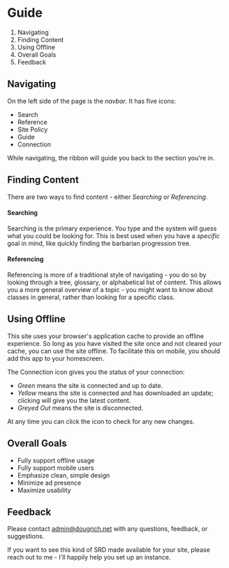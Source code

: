 # Guide

1. Navigating
2. Finding Content
3. Using Offline
4. Overall Goals
5. Feedback

## Navigating

On the left side of the page is the _navbar_. It has five icons:

* <i class="icon-search"></i> Search
* <i class="icon-books"></i> Reference
* <i class="icon-hammer2"></i> Site Policy
* <i class="icon-cog"></i> Guide
* <i class="icon-connection"></i> Connection

While navigating, the ribbon will guide you back to the section you're in.

## Finding Content

There are two ways to find content - either *Searching* or *Referencing*.

#### Searching

Searching is the primary experience. You type and the system will guess what you could be looking for. This is best used when you have a *specific* goal in mind, like quickly finding the barbarian progression tree.

#### Referencing

Referencing is more of a traditional style of navigating - you do so by looking through a tree, glossary, or alphabetical list of content. This allows you a more general overview of a topic - you might want to know about classes in general, rather than looking for a specific class.

## Using Offline

This site uses your browser's application cache to provide an offline experience. So long as you have visited the site once and not cleared your cache, you can use the site offline. To facilitate this on mobile, you should add this app to your homescreen.

The <i class="icon-connection"></i> Connection icon gives you the status of your connection:

* *Green* means the site is connected and up to date.
* *Yellow* means the site is connected and has downloaded an update; clicking will give you the latest content.
* *Greyed Out* means the site is disconnected.

At any time you can click the icon to check for any new changes.

## Overall Goals

* Fully support offline usage
* Fully support mobile users
* Emphasize clean, simple design
* Minimize ad presence
* Maximize usability

## Feedback

Please contact [admin@dougrich.net](mailto:admin@dougrich.net) with any questions, feedback, or suggestions.

If you want to see this kind of SRD made available for your site, please reach out to me - I'll happily help you set up an instance.